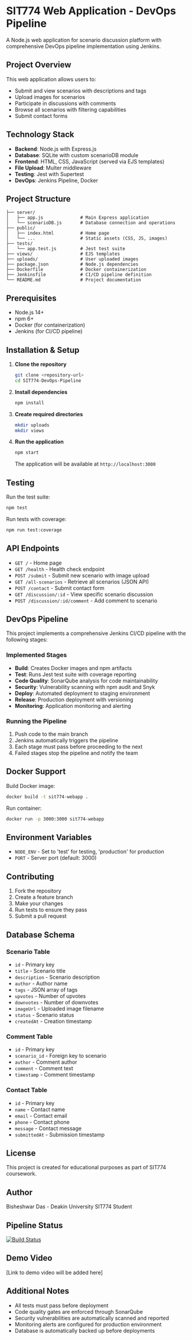 # SIT774 Web Application - DevOps Pipeline

A Node.js web application for scenario discussion platform with comprehensive DevOps pipeline implementation using Jenkins.

## Project Overview

This web application allows users to:
- Submit and view scenarios with descriptions and tags
- Upload images for scenarios
- Participate in discussions with comments
- Browse all scenarios with filtering capabilities
- Submit contact forms

## Technology Stack

- **Backend**: Node.js with Express.js
- **Database**: SQLite with custom scenarioDB module
- **Frontend**: HTML, CSS, JavaScript (served via EJS templates)
- **File Upload**: Multer middleware
- **Testing**: Jest with Supertest
- **DevOps**: Jenkins Pipeline, Docker

## Project Structure

```
├── server/
│   ├── app.js              # Main Express application
│   └── scenarioDB.js       # Database connection and operations
├── public/
│   ├── index.html          # Home page
│   └── ...                 # Static assets (CSS, JS, images)
├── tests/
│   └── app.test.js         # Jest test suite
├── views/                  # EJS templates
├── uploads/                # User uploaded images
├── package.json            # Node.js dependencies
├── Dockerfile              # Docker containerization
├── Jenkinsfile             # CI/CD pipeline definition
└── README.md               # Project documentation
```

## Prerequisites

- Node.js 14+ 
- npm 6+
- Docker (for containerization)
- Jenkins (for CI/CD pipeline)

## Installation & Setup

1. **Clone the repository**
   ```bash
   git clone <repository-url>
   cd SIT774-DevOps-Pipeline
   ```

2. **Install dependencies**
   ```bash
   npm install
   ```

3. **Create required directories**
   ```bash
   mkdir uploads
   mkdir views
   ```

4. **Run the application**
   ```bash
   npm start
   ```
   
   The application will be available at `http://localhost:3000`

## Testing

Run the test suite:
```bash
npm test
```

Run tests with coverage:
```bash
npm run test:coverage
```

## API Endpoints

- `GET /` - Home page
- `GET /health` - Health check endpoint
- `POST /submit` - Submit new scenario with image upload
- `GET /all-scenarios` - Retrieve all scenarios (JSON API)
- `POST /contact` - Submit contact form
- `GET /discussion/:id` - View specific scenario discussion
- `POST /discussion/:id/comment` - Add comment to scenario

## DevOps Pipeline

This project implements a comprehensive Jenkins CI/CD pipeline with the following stages:

### Implemented Stages
- **Build**: Creates Docker images and npm artifacts
- **Test**: Runs Jest test suite with coverage reporting
- **Code Quality**: SonarQube analysis for code maintainability
- **Security**: Vulnerability scanning with npm audit and Snyk
- **Deploy**: Automated deployment to staging environment
- **Release**: Production deployment with versioning
- **Monitoring**: Application monitoring and alerting

### Running the Pipeline

1. Push code to the main branch
2. Jenkins automatically triggers the pipeline
3. Each stage must pass before proceeding to the next
4. Failed stages stop the pipeline and notify the team

## Docker Support

Build Docker image:
```bash
docker build -t sit774-webapp .
```

Run container:
```bash
docker run -p 3000:3000 sit774-webapp
```

## Environment Variables

- `NODE_ENV` - Set to 'test' for testing, 'production' for production
- `PORT` - Server port (default: 3000)

## Contributing

1. Fork the repository
2. Create a feature branch
3. Make your changes
4. Run tests to ensure they pass
5. Submit a pull request

## Database Schema

### Scenario Table
- `id` - Primary key
- `title` - Scenario title
- `description` - Scenario description
- `author` - Author name
- `tags` - JSON array of tags
- `upvotes` - Number of upvotes
- `downvotes` - Number of downvotes
- `imageUrl` - Uploaded image filename
- `status` - Scenario status
- `createdAt` - Creation timestamp

### Comment Table
- `id` - Primary key
- `scenario_id` - Foreign key to scenario
- `author` - Comment author
- `comment` - Comment text
- `timestamp` - Comment timestamp

### Contact Table
- `id` - Primary key
- `name` - Contact name
- `email` - Contact email
- `phone` - Contact phone
- `message` - Contact message
- `submittedAt` - Submission timestamp

## License

This project is created for educational purposes as part of SIT774 coursework.

## Author

Bisheshwar Das - Deakin University SIT774 Student

## Pipeline Status

[![Build Status](https://jenkins.example.com/buildStatus/icon?job=SIT774-Pipeline)](https://jenkins.example.com/job/SIT774-Pipeline/)

## Demo Video

[Link to demo video will be added here]

## Additional Notes

- All tests must pass before deployment
- Code quality gates are enforced through SonarQube
- Security vulnerabilities are automatically scanned and reported
- Monitoring alerts are configured for production environment
- Database is automatically backed up before deployments
